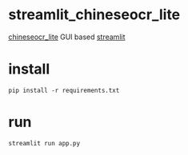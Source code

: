 # streamlit_chineseocr_lite
[chineseocr_lite](https://github.com/DayBreak-u/chineseocr_lite) GUI based [streamlit](https://streamlit.io/)

# install 
`pip install -r requirements.txt`

# run
`streamlit run app.py`

